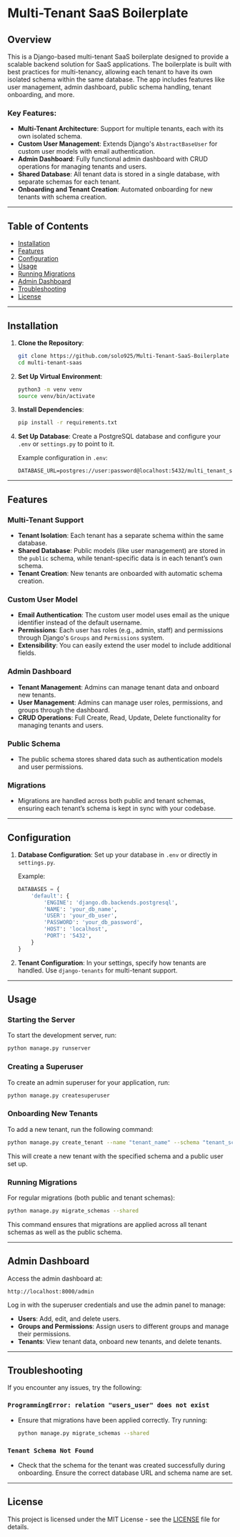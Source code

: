 # Multi-Tenant SaaS Boilerplate

## Overview

This is a Django-based multi-tenant SaaS boilerplate designed to provide a scalable backend solution for SaaS applications. The boilerplate is built with best practices for multi-tenancy, allowing each tenant to have its own isolated schema within the same database. The app includes features like user management, admin dashboard, public schema handling, tenant onboarding, and more.

### Key Features:
- **Multi-Tenant Architecture**: Support for multiple tenants, each with its own isolated schema.
- **Custom User Management**: Extends Django's `AbstractBaseUser` for custom user models with email authentication.
- **Admin Dashboard**: Fully functional admin dashboard with CRUD operations for managing tenants and users.
- **Shared Database**: All tenant data is stored in a single database, with separate schemas for each tenant.
- **Onboarding and Tenant Creation**: Automated onboarding for new tenants with schema creation.

---

## Table of Contents

- [Installation](#installation)
- [Features](#features)
- [Configuration](#configuration)
- [Usage](#usage)
- [Running Migrations](#running-migrations)
- [Admin Dashboard](#admin-dashboard)
- [Troubleshooting](#troubleshooting)
- [License](#license)

---

## Installation

1. **Clone the Repository**:
   ```bash
   git clone https://github.com/solo925/Multi-Tenant-SaaS-Boilerplate
   cd multi-tenant-saas
   ```

2. **Set Up Virtual Environment**:
   ```bash
   python3 -m venv venv
   source venv/bin/activate
   ```

3. **Install Dependencies**:
   ```bash
   pip install -r requirements.txt
   ```

4. **Set Up Database**:
   Create a PostgreSQL database and configure your `.env` or `settings.py` to point to it.

   Example configuration in `.env`:
   ```env
   DATABASE_URL=postgres://user:password@localhost:5432/multi_tenant_saas
   ```

---

## Features

### Multi-Tenant Support

- **Tenant Isolation**: Each tenant has a separate schema within the same database.
- **Shared Database**: Public models (like user management) are stored in the `public` schema, while tenant-specific data is in each tenant’s own schema.
- **Tenant Creation**: New tenants are onboarded with automatic schema creation.

### Custom User Model

- **Email Authentication**: The custom user model uses email as the unique identifier instead of the default username.
- **Permissions**: Each user has roles (e.g., admin, staff) and permissions through Django's `Groups` and `Permissions` system.
- **Extensibility**: You can easily extend the user model to include additional fields.

### Admin Dashboard

- **Tenant Management**: Admins can manage tenant data and onboard new tenants.
- **User Management**: Admins can manage user roles, permissions, and groups through the dashboard.
- **CRUD Operations**: Full Create, Read, Update, Delete functionality for managing tenants and users.

### Public Schema

- The public schema stores shared data such as authentication models and user permissions.
  
### Migrations

- Migrations are handled across both public and tenant schemas, ensuring each tenant’s schema is kept in sync with your codebase.

---

## Configuration

1. **Database Configuration**: Set up your database in `.env` or directly in `settings.py`.
   
   Example:
   ```python
   DATABASES = {
       'default': {
           'ENGINE': 'django.db.backends.postgresql',
           'NAME': 'your_db_name',
           'USER': 'your_db_user',
           'PASSWORD': 'your_db_password',
           'HOST': 'localhost',
           'PORT': '5432',
       }
   }
   ```

2. **Tenant Configuration**: In your settings, specify how tenants are handled. Use `django-tenants` for multi-tenant support.

---

## Usage

### Starting the Server

To start the development server, run:
```bash
python manage.py runserver
```

### Creating a Superuser

To create an admin superuser for your application, run:
```bash
python manage.py createsuperuser
```

### Onboarding New Tenants

To add a new tenant, run the following command:
```bash
python manage.py create_tenant --name "tenant_name" --schema "tenant_schema"
```

This will create a new tenant with the specified schema and a public user set up.

### Running Migrations

For regular migrations (both public and tenant schemas):
```bash
python manage.py migrate_schemas --shared
```

This command ensures that migrations are applied across all tenant schemas as well as the public schema.

---

## Admin Dashboard

Access the admin dashboard at:

```
http://localhost:8000/admin
```

Log in with the superuser credentials and use the admin panel to manage:

- **Users**: Add, edit, and delete users.
- **Groups and Permissions**: Assign users to different groups and manage their permissions.
- **Tenants**: View tenant data, onboard new tenants, and delete tenants.

---

## Troubleshooting

If you encounter any issues, try the following:

### `ProgrammingError: relation "users_user" does not exist`
- Ensure that migrations have been applied correctly. Try running:
  ```bash
  python manage.py migrate_schemas --shared
  ```

### `Tenant Schema Not Found`
- Check that the schema for the tenant was created successfully during onboarding. Ensure the correct database URL and schema name are set.

---

## License

This project is licensed under the MIT License - see the [LICENSE](LICENSE) file for details.

